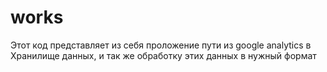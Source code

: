 # works
Этот код представляет из себя проложение пути из google analytics в Хранилище данных, и так же обработку этих данных в нужный формат
